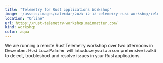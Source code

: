```yaml
---
title: "Telemetry for Rust applications Workshop"
image: "/assets/images/calendar/2023-12-12-telemetry-rust-workshop/telemetry-rust.jpg"
location: "Online"
url: https://rust-telemetry-workshop.mainmatter.com/
kind: workshop
color: aqua
---
```


We are running a remote Rust Telemetry workshop over two afternoons in December.
Host Luca Palmieri will introduce you to a comprehensive toolkit to detect,
troubleshoot and resolve issues in your Rust applications.
